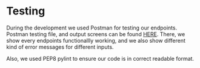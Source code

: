 # Testing
During the development we used Postman for testing our endpoints. Postman testing file, and output screens can be found [HERE](https://github.com/gedand/452c8c82-Virucid/tree/main/backend/docs/postman). There, we show every endpoints functionallly working, and we also show different kind of error messages for different inputs.

Also, we used PEP8 pylint to ensure our code is in correct readable format.
